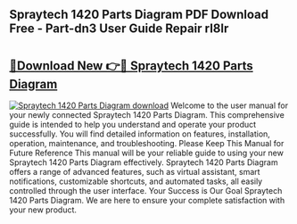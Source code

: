 ## Spraytech 1420 Parts Diagram PDF Download Free - Part-dn3 User Guide Repair rI8lr

# <h2><a href="http://dftd2k.blite.top/?on=Spraytech+1420+Parts+Diagram">🔗Download New 👉🔴 Spraytech 1420 Parts Diagram</a></h2>

[![Spraytech 1420 Parts Diagram download](https://i.imgur.com/lujVjoI.png)](http://dftd2k.blite.top/?on=Spraytech+1420+Parts+Diagram)
Welcome to the user manual for your newly connected Spraytech 1420 Parts Diagram. This comprehensive guide is intended to help you understand and operate your product successfully. You will find detailed information on features, installation, operation, maintenance, and troubleshooting. Please Keep This Manual for Future Reference This manual will be your reliable guide to using your new Spraytech 1420 Parts Diagram effectively. Spraytech 1420 Parts Diagram offers a range of advanced features, such as virtual assistant, smart notifications, customizable shortcuts, and automated tasks, all easily controlled through the user interface. Your Success is Our Goal Spraytech 1420 Parts Diagram. We are here to ensure your complete satisfaction with your new product.
